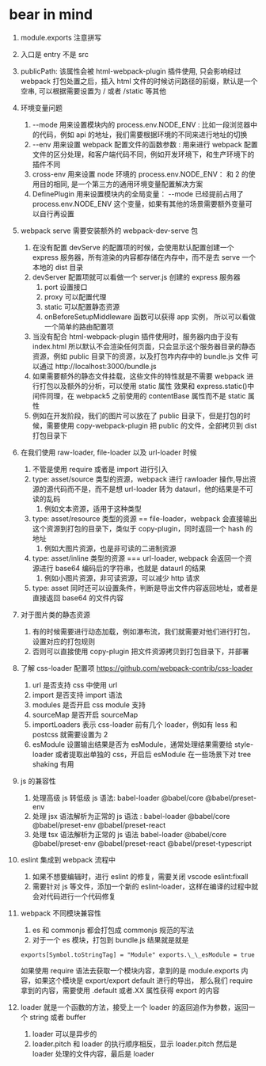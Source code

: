 # bear in mind

1.  module.exports 注意拼写
2.  入口是 entry 不是 src
3.  publicPath: 该属性会被 html-webpack-plugin 插件使用, 只会影响经过 webpack 打包处置之后，插入 html 文件的时候访问路径的前缀，默认是一个空串, 可以根据需要设置为 / 或者 /static 等其他
4.  环境变量问题
    1. --mode 用来设置模块内的 process.env.NODE_ENV : 比如一段浏览器中的代码，例如 api 的地址，我们需要根据环境的不同来进行地址的切换
    2. --env 用来设置 webpack 配置文件的函数参数 : 用来进行 webpack 配置文件的区分处理，和客户端代码不同，例如开发环境下，和生产环境下的插件不同
    3. cross-env 用来设置 node 环境的 process.env.NODE_ENV： 和 2 的使用目的相同, 是一个第三方的通用环境变量配置解决方案
    4. DefinePlugin 用来设置模块内的全局变量： --mode 已经提前占用了 process.env.NODE_ENV 这个变量，如果有其他的场景需要额外变量可以自行再设置
5.  webpack serve 需要安装额外的 webpack-dev-serve 包
    1. 在没有配置 devServe 的配置项的时候，会使用默认配置创建一个 express 服务器，所有渲染的内容都存储在内存中，而不是去 serve 一个本地的 dist 目录
    2. devServer 配置项就可以看做一个 server.js 创建的 express 服务器
       1. port 设置接口
       2. proxy 可以配置代理
       3. static 可以配置静态资源
       4. onBeforeSetupMiddleware 函数可以获得 app 实例， 所以可以看做一个简单的路由配置项
    3. 当没有配合 html-webpack-plugin 插件使用时，服务器内由于没有 index.html 所以默认不会渲染任何页面，只会显示这个服务器目录的静态资源，例如 public 目录下的资源，以及打包咋内存中的 bundle.js 文件 可以通过 http://localhost:3000/bundle.js
    4. 如果需要额外的静态文件挂载，这些文件的特性就是不需要 webpack 进行打包以及额外的分析，可以使用 static 属性 效果和 express.static()中间件同理，在 webpack5 之前使用的 contentBase 属性而不是 static 属性
    5. 例如在开发阶段，我们的图片可以放在了 public 目录下，但是打包的时候，需要使用 copy-webpack-plugin 把 public 的文件，全部拷贝到 dist 打包目录下
6.  在我们使用 raw-loader, file-loader 以及 url-loader 时候
    1. 不管是使用 require 或者是 import 进行引入
    2. type: asset/source 类型的资源，webpack 进行 rawloader 操作,导出资源的源代码而不是，而不是想 url-loader 转为 dataurl，他的结果是不可读的乱码
       1. 例如文本资源，适用于这种类型
    3. type: asset/resource 类型的资源 == file-loader，webpack 会直接输出这个资源到打包的目录下，类似于 copy-plugin，同时返回一个 hash 的地址
       1. 例如大图片资源，也是非可读的二进制资源
    4. type: asset/inline 类型的资源 === url-loader, webpack 会返回一个资源进行 base64 编码后的字符串，也就是 dataurl 的结果
       1. 例如小图片资源，非可读资源，可以减少 http 请求
    5. type: asset 同时还可以设置条件，判断是导出文件内容返回地址，或者是直接返回 base64 的文件内容
7.  对于图片类的静态资源
    1. 有的时候需要进行动态加载，例如瀑布流，我们就需要对他们进行打包，设置对应的打包规则
    2. 否则可以直接使用 copy-plugin 把文件资源拷贝到打包目录下，并部署
8.  了解 css-loader 配置项 https://github.com/webpack-contrib/css-loader
    1. url 是否支持 css 中使用 url
    2. import 是否支持 import 语法
    3. modules 是否开启 css module 支持
    4. sourceMap 是否开启 sourceMap
    5. importLoaders 表示 css-loader 前有几个 loader，例如有 less 和 postcss 就需要设置为 2
    6. esModule 设置输出结果是否为 esModule，通常处理结果需要给 style-loader 或者提取出单独的 css，开启后 esModule 在一些场景下对 tree shaking 有用
9.  js 的兼容性
    1. 处理高级 js 转低级 js 语法: babel-loader @babel/core @babel/preset-env
    2. 处理 jsx 语法解析为正常的 js 语法 : babel-loader @babel/core @babel/preset-env @babel/preset-react
    3. 处理 tsx 语法解析为正常的 js 语法 babel-loader @babel/core @babel/preset-env @babel/preset-react @babel/preset-typescript
10. eslint 集成到 webpack 流程中
    1. 如果不想要编辑时，进行 eslint 的修复，需要关闭 vscode eslint:fixall
    2. 需要针对 js 等文件，添加一个新的 eslint-loader，这样在编译的过程中就会对代码进行一个代码修复
11. webpack 不同模块兼容性

    1. es 和 commonjs 都会打包成 commonjs 规范的写法
    2. 对于一个 es 模块，打包到 bundle.js 结果就是就是

    ```
    exports[Symbol.toStringTag] = "Module" exports.\_\_esModule = true
    ```

    如果使用 require 语法去获取一个模块内容，拿到的是 module.exports 内容，如果这个模块是 export/export default 进行的导出，
    那么我们 require 拿到的内容，需要使用 .default 或者.XX 属性获得 export 的内容

12. loader 就是一个函数的方法，接受上一个 loader 的返回追作为参数，返回一个 string 或者 buffer
    1.  loader 可以是异步的
    2.  loader.pitch 和 loader 的执行顺序相反，显示 loader.pitch 然后是 loader 处理的文件内容，最后是 loader
